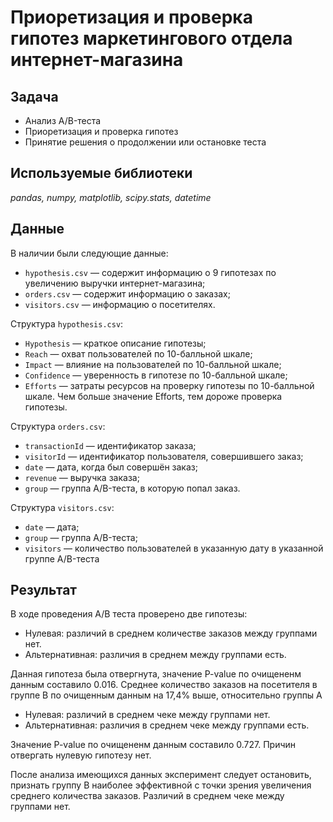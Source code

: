 # Приоретизация и проверка гипотез маркетингового отдела интернет-магазина

## Задача

- Анализ A/B-теста
- Приоретизация и проверка гипотез
- Принятие решения о продолжении или остановке теста

## Используемые библиотеки
*pandas, numpy, matplotlib, scipy.stats, datetime*

## Данные

В наличии были следующие данные:  

- `hypothesis.csv` — содержит информацию о 9 гипотезах по увеличению выручки интернет-магазина;
- `orders.csv` — содержит информацию о заказах;
- `visitors.csv` — информацию о посетителях.

Структура `hypothesis.csv`:
- `Hypothesis` — краткое описание гипотезы;
- `Reach` — охват пользователей по 10-балльной шкале;
- `Impact` — влияние на пользователей по 10-балльной шкале;
- `Confidence` — уверенность в гипотезе по 10-балльной шкале;
- `Efforts` — затраты ресурсов на проверку гипотезы по 10-балльной шкале. Чем больше значение Efforts, тем дороже проверка гипотезы.

Структура `orders.csv`:
- `transactionId` — идентификатор заказа;
- `visitorId` — идентификатор пользователя, совершившего заказ;
- `date` — дата, когда был совершён заказ;
- `revenue` — выручка заказа;
- `group` — группа A/B-теста, в которую попал заказ.

Структура `visitors.csv`:
- `date` — дата;
- `group` — группа A/B-теста;
- `visitors` — количество пользователей в указанную дату в указанной группе A/B-теста

## Результат

В ходе проведения A/B теста проверено две гипотезы:

* Нулевая: различий в среднем количестве заказов между группами нет.
* Альтернативная: различия в среднем между группами есть.

Данная гипотеза была отвергнута, значение P-value по очищененм данным составило 0.016. Среднее количество заказов на посетителя в группе B по очищенным данным на 17,4% выше, относительно группы A

- Нулевая: различий в среднем чеке между группами нет.
- Альтернативная: различия в среднем чеке между группами есть.

Значение P-value по очищененм данным составило 0.727. Причин отвергать нулевую гипотезу нет.

После анализа имеющихся данных эксперимент следует остановить, признать группу B наиболее эффективной с точки зрения увеличения среднего количества заказов. Различий в среднем чеке между группами нет.
